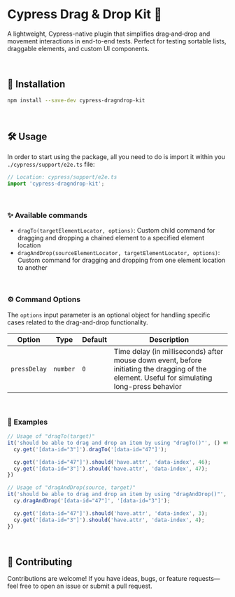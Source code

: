 # Cypress Drag & Drop Kit 🧩

A lightweight, Cypress-native plugin that simplifies drag‑and‑drop and movement interactions in end-to-end tests. Perfect for testing sortable lists, draggable elements, and custom UI components.


<br/>


## 🚀 Installation

```bash
npm install --save-dev cypress-dragndrop-kit
```
<br/>

## 🛠 Usage

In order to start using the package, all you need to do is import it within you `./cypress/support/e2e.ts` file:

```typescript
// Location: cypress/support/e2e.ts
import 'cypress-dragndrop-kit';
```
<br/>

### ✨ Available commands

- `dragTo(targetElementLocator, options)`: Custom child command for dragging and dropping a chained element to a specified element location
- `dragAndDrop(sourceElementLocator, targetElementLocator, options)`: Custom command for dragging and dropping from one element location to another

<br/>

### ⚙️ Command Options
  
The `options` input parameter is an optional object for handling specific cases related to the drag-and-drop functionality.

  | Option | Type |	Default |	Description |
  | --- | --- |	--- |	--- |
  | `pressDelay` |	`number` |	`0`	| Time delay (in milliseconds) after mouse down event, before initiating the dragging of the element. Useful for simulating long-press behavior |

<br/>

### 📘 Examples

```typescript
// Usage of "dragTo(target)"
it('should be able to drag and drop an item by using "dragTo()"', () => {
  cy.get('[data-id="3"]').dragTo('[data-id="47"]');

  cy.get('[data-id="47"]').should('have.attr', 'data-index', 46);
  cy.get('[data-id="3"]').should('have.attr', 'data-index', 47);
})

// Usage of "dragAndDrop(source, target)"
it('should be able to drag and drop an item by using "dragAndDrop()"', () => {
  cy.dragAndDrop('[data-id="47"]', '[data-id="3"]');

  cy.get('[data-id="47"]').should('have.attr', 'data-index', 3);
  cy.get('[data-id="3"]').should('have.attr', 'data-index', 4);
})
```

<br/>

## 🤝 Contributing

Contributions are welcome! If you have ideas, bugs, or feature requests—feel free to open an issue or submit a pull request.
